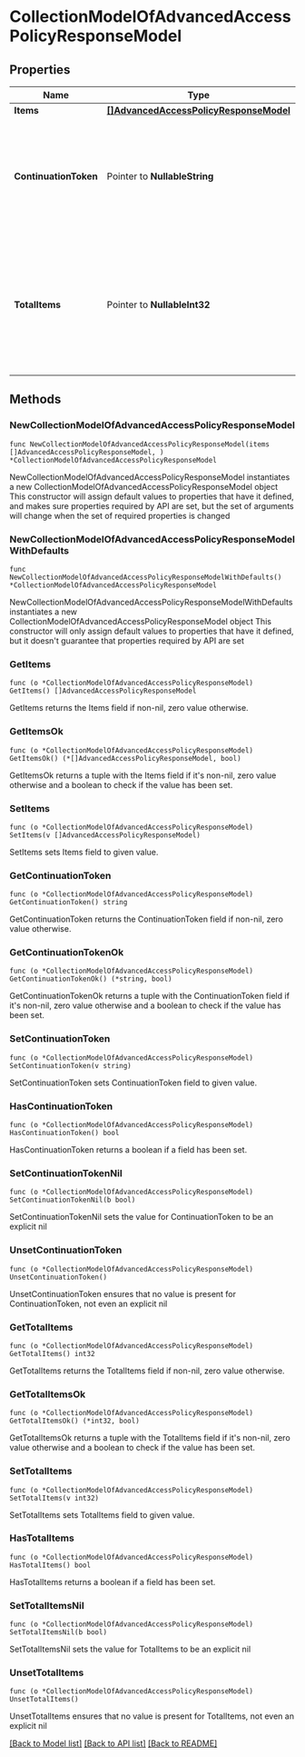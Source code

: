 # CollectionModelOfAdvancedAccessPolicyResponseModel

## Properties

Name | Type | Description | Notes
------------ | ------------- | ------------- | -------------
**Items** | [**[]AdvancedAccessPolicyResponseModel**](AdvancedAccessPolicyResponseModel.md) | List of items. | 
**ContinuationToken** | Pointer to **NullableString** | If present, indicates to the caller that the query was not complete, and they should call the API again specifying the continuation token as a query parameter. | [optional] 
**TotalItems** | Pointer to **NullableInt32** | Indicates the total number of items in the collection, which may be more than the number of Items returned, if there is a ContinuationToken.  Only returned in the response to &#x60;$search&#x60; APIs. | [optional] 

## Methods

### NewCollectionModelOfAdvancedAccessPolicyResponseModel

`func NewCollectionModelOfAdvancedAccessPolicyResponseModel(items []AdvancedAccessPolicyResponseModel, ) *CollectionModelOfAdvancedAccessPolicyResponseModel`

NewCollectionModelOfAdvancedAccessPolicyResponseModel instantiates a new CollectionModelOfAdvancedAccessPolicyResponseModel object
This constructor will assign default values to properties that have it defined,
and makes sure properties required by API are set, but the set of arguments
will change when the set of required properties is changed

### NewCollectionModelOfAdvancedAccessPolicyResponseModelWithDefaults

`func NewCollectionModelOfAdvancedAccessPolicyResponseModelWithDefaults() *CollectionModelOfAdvancedAccessPolicyResponseModel`

NewCollectionModelOfAdvancedAccessPolicyResponseModelWithDefaults instantiates a new CollectionModelOfAdvancedAccessPolicyResponseModel object
This constructor will only assign default values to properties that have it defined,
but it doesn't guarantee that properties required by API are set

### GetItems

`func (o *CollectionModelOfAdvancedAccessPolicyResponseModel) GetItems() []AdvancedAccessPolicyResponseModel`

GetItems returns the Items field if non-nil, zero value otherwise.

### GetItemsOk

`func (o *CollectionModelOfAdvancedAccessPolicyResponseModel) GetItemsOk() (*[]AdvancedAccessPolicyResponseModel, bool)`

GetItemsOk returns a tuple with the Items field if it's non-nil, zero value otherwise
and a boolean to check if the value has been set.

### SetItems

`func (o *CollectionModelOfAdvancedAccessPolicyResponseModel) SetItems(v []AdvancedAccessPolicyResponseModel)`

SetItems sets Items field to given value.


### GetContinuationToken

`func (o *CollectionModelOfAdvancedAccessPolicyResponseModel) GetContinuationToken() string`

GetContinuationToken returns the ContinuationToken field if non-nil, zero value otherwise.

### GetContinuationTokenOk

`func (o *CollectionModelOfAdvancedAccessPolicyResponseModel) GetContinuationTokenOk() (*string, bool)`

GetContinuationTokenOk returns a tuple with the ContinuationToken field if it's non-nil, zero value otherwise
and a boolean to check if the value has been set.

### SetContinuationToken

`func (o *CollectionModelOfAdvancedAccessPolicyResponseModel) SetContinuationToken(v string)`

SetContinuationToken sets ContinuationToken field to given value.

### HasContinuationToken

`func (o *CollectionModelOfAdvancedAccessPolicyResponseModel) HasContinuationToken() bool`

HasContinuationToken returns a boolean if a field has been set.

### SetContinuationTokenNil

`func (o *CollectionModelOfAdvancedAccessPolicyResponseModel) SetContinuationTokenNil(b bool)`

 SetContinuationTokenNil sets the value for ContinuationToken to be an explicit nil

### UnsetContinuationToken
`func (o *CollectionModelOfAdvancedAccessPolicyResponseModel) UnsetContinuationToken()`

UnsetContinuationToken ensures that no value is present for ContinuationToken, not even an explicit nil
### GetTotalItems

`func (o *CollectionModelOfAdvancedAccessPolicyResponseModel) GetTotalItems() int32`

GetTotalItems returns the TotalItems field if non-nil, zero value otherwise.

### GetTotalItemsOk

`func (o *CollectionModelOfAdvancedAccessPolicyResponseModel) GetTotalItemsOk() (*int32, bool)`

GetTotalItemsOk returns a tuple with the TotalItems field if it's non-nil, zero value otherwise
and a boolean to check if the value has been set.

### SetTotalItems

`func (o *CollectionModelOfAdvancedAccessPolicyResponseModel) SetTotalItems(v int32)`

SetTotalItems sets TotalItems field to given value.

### HasTotalItems

`func (o *CollectionModelOfAdvancedAccessPolicyResponseModel) HasTotalItems() bool`

HasTotalItems returns a boolean if a field has been set.

### SetTotalItemsNil

`func (o *CollectionModelOfAdvancedAccessPolicyResponseModel) SetTotalItemsNil(b bool)`

 SetTotalItemsNil sets the value for TotalItems to be an explicit nil

### UnsetTotalItems
`func (o *CollectionModelOfAdvancedAccessPolicyResponseModel) UnsetTotalItems()`

UnsetTotalItems ensures that no value is present for TotalItems, not even an explicit nil

[[Back to Model list]](../README.md#documentation-for-models) [[Back to API list]](../README.md#documentation-for-api-endpoints) [[Back to README]](../README.md)


